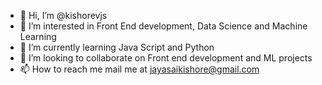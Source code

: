 - 👋 Hi, I’m @kishorevjs
- 👀 I’m interested in Front End development, Data Science and Machine Learning
- 🌱 I’m currently learning Java Script and Python
- 💞️ I’m looking to collaborate on Front end development and ML projects
- 📫 How to reach me mail me at jayasaikishore@gmail.com

<!---
kishorevjs/kishorevjs is a ✨ special ✨ repository because its `README.md` (this file) appears on your GitHub profile.
You can click the Preview link to take a look at your changes.
--->
